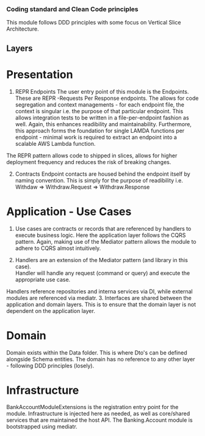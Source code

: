 ### Coding standard and Clean Code principles

This module follows DDD principles with some focus on Vertical Slice Architecture.

## Layers
# Presentation
1. REPR Endpoints
The user entry point of this module is the Endpoints. 
These are REPR -Requests Per Response endpoints.
The allows for code segregation and context managements - for each endpoint file, the context is singular i.e. the
purpose of that particular endpoint.
This allows integration tests to be written in a file-per-endpoint fashion as well. Again, this enhances readibility 
and maintainability.
Furthermore, this approach forms the foundation for single LAMDA functions per endpoint - minimal work is required to extract 
an endpoint into a scalable AWS Lambda function.

The REPR pattern allows code to shipped in slices, allows for higher deployment frequency and reduces the risk of breaking changes.


2. Contracts
Endpoint contacts are housed behind the endpoint itself by naming convention. This is simply for the purpose of readibility
i.e. Withdaw => Withdraw.Request => Withdraw.Response

# Application - Use Cases
1. Use cases are contracts or records that are referenced by handlers to execute business logic.
Here the application layer follows the CQRS pattern. Again, making use of the Mediator pattern allows the module to adhere to CQRS almost intuitively.

2. Handlers are an extension of the Mediator pattern (and library in this case).																																													
Handler will handle any request (command or query) and execute the appropriate use case.

Handlers reference repositories and interna services via DI, while external modules are referenced via mediatr.
3. Interfaces are shared between the application and domain layers. This is to ensure that the domain layer is not dependent on the application layer.
# Domain
Domain exists within the Data folder.
This is where Dto's can be defined alongside Schema entities. 
The domain has no reference to any other layer - following DDD principles (losely).

# Infrastructure
BankAccountModuleExtensions is the registration entry point for the module.
Infrastructure is injected here as needed, as well as core/shared services that are maintained the host API.
The Banking.Account module is bootstrapped using mediatr.







